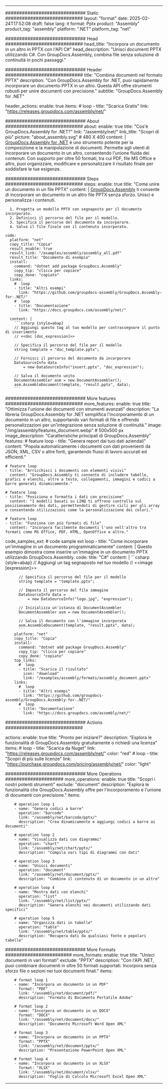 



---
############################# Static ############################
layout: "format"
date:  2025-02-24T17:52:08
draft: false
lang: it
format: Pptx
product: "Assembly"
product_tag: "assembly"
platform: ".NET"
platform_tag: "net"

############################# Head ############################
head_title: "Incorpora un documento in un altro in PPTX con l'API C#"
head_description: "Unisci documenti PPTX utilizzando C#. Con GroupDocs.Assembly, combina file senza soluzione di continuità in pochi passaggi."

############################# Header ############################
title: "Combina documenti nel formato PPTX" 
description: "Con GroupDocs.Assembly for .NET, puoi rapidamente incorporare un documento PPTX in un altro. Questa API offre strumenti robusti per unire documenti con precisione."
subtitle: "GroupDocs.Assembly for .NET" 

header_actions:
  enable: true
  items:
    #  loop
    - title: "Scarica Gratis"
      link: "https://releases.groupdocs.com/assembly/net/"
      
############################# About ############################
about:
    enable: true
    title: "Cos'è GroupDocs.Assembly for .NET?"
    link: "/assembly/net/"
    link_title: "Scopri di più"
    picture: "about_assembly.svg" # 480 X 400
    content: |
       [GroupDocs.Assembly for .NET](/assembly/net/) è uno strumento potente per la composizione e la manipolazione di documenti. Permette agli utenti di incorporare un documento in un altro, consentendo l'unione fluida dei contenuti. Con supporto per oltre 50 formati, tra cui PDF, file MS Office e altro, puoi organizzare, modificare e personalizzare il risultato finale per soddisfare le tue esigenze.

############################# Steps ############################
steps:
    enable: true
    title: "Come unire un documento in un file PPTX"
    content: |
      [GroupDocs.Assembly](/assembly/net/) ti consente di incorporare un documento in un altro file PPTX senza sforzo. Unisci e personalizza i contenuti.
      
      1. Progetta un modello PPTX con segnaposto per il documento incorporato.
      2. Definisci il percorso del file per il modello.
      3. Specifica il percorso del documento da incorporare.
      4. Salva il file finale con il contenuto incorporato.
   
    code:
      platform: "net"
      copy_title: "Copia"
      result_enable: true
      result_link: "/examples/assembly/assembly_all.pdf"
      result_title: "Documento di esempio"
      install:
        command: "dotnet add package GroupDocs.Assembly"
        copy_tip: "clicca per copiare"
        copy_done: "copiato"
      links:
        #  loop
        - title: "Altri esempi"
          link: "https://github.com/groupdocs-assembly/GroupDocs.Assembly-for-.NET/"
        #  loop
        - title: "Documentazione"
          link: "https://docs.groupdocs.com/assembly/net/"
          
      content: |
        ```csharp {style=abap}
        // Aggiungi questo tag al tuo modello per contrassegnare il punto di inserimento
        // <<doc [doc_expression]>>

        // Specifica il percorso del file per il modello
        string template = "doc_template.pptx";

        // Fornisci il percorso del documento da incorporare
        DataSourceInfo data 
            = new DataSourceInfo("insert.pptx", "doc_expression");

        // Salva il documento unito
        DocumentAssembler asm = new DocumentAssembler();
        asm.AssembleDocument(template, "result.pptx", data);
        ```            

############################# More features ############################
more_features:
  enable: true
  title: "Ottimizza l'unione dei documenti con strumenti avanzati"
  description: "La libreria GroupDocs.Assembly for .NET semplifica l'incorporamento di un documento in un altro, supportando vari formati di file e offrendo personalizzazioni per un'integrazione senza soluzione di continuità."
  image: "/img/assembly/features_document.webp" # 500x500 px
  image_description: "Caratteristiche principali di GroupDocs.Assembly"
  features:
    # feature loop
    - title: "Genera report dai tuoi dati aziendali"
      content: "Popola automaticamente i documenti con dati provenienti da JSON, XML, CSV o altre fonti, garantendo flussi di lavoro accurati ed efficienti."

    # feature loop
    - title: "Arricchisci i documenti con elementi visivi"
      content: "GroupDocs.Assembly ti consente di includere tabelle, grafici e elenchi, oltre a testo, collegamenti, immagini e codici a barre generati dinamicamente."

    # feature loop
    - title: "Posiziona e formatta i dati con precisione"
      content: "I modelli basati su LINQ ti offrono controllo sul posizionamento dei dati, permettendoti di gestire cicli per gli array e consentendo stilizzazioni come la personalizzazione dei colori."

    # feature loop
    - title: "Funziona con più formati di file"
      content: "Incorpora facilmente documenti l'uno nell'altro tra formati come MS Office, PDF, HTML, OpenOffice e altro."
      
  code_samples_ext:
    # code sample ext loop
    - title: "Come incorporare un'immagine in un documento programmaticamente"
      content: |
        Questo esempio dimostra come inserire un'immagine in un documento PPTX utilizzando GroupDocs.Assembly.
      code:
        title: "C#"
        content: |
          ```csharp {style=abap}
          // Aggiungi un tag segnaposto nel tuo modello
          // <<image [expression]>>

          // Specifica il percorso del file per il modello
          string template = "template.pptx";

          // Imposta il percorso del file immagine
          DataSourceInfo data =
              = new DataSourceInfo("logo.jpg", "expression");

          // Inizializza un'istanza di DocumentAssembler
          DocumentAssembler asm = new DocumentAssembler();

          // Salva il documento con l'immagine incorporata
          asm.AssembleDocument(template, "result.pptx", data);
          ```
        platform: "net"
        copy_title: "Copia"
        install:
          command: "dotnet add package GroupDocs.Assembly"
          copy_tip: "clicca per copiare"
          copy_done: "copiato"
        top_links:
          #  loop
          - title: "Scarica il risultato"
            icon: "download"
            link: "/examples/assembly/formats/assembly_document.pptx"
        links:
          #  loop
          - title: "Altri esempi"
            link: "https://github.com/groupdocs-assembly/GroupDocs.Assembly-for-.NET/"
          #  loop
          - title: "Documentazione"
            link: "https://docs.groupdocs.com/assembly/net/"
            

            


############################# Actions ############################

actions:
  enable: true
  title: "Pronto per iniziare?"
  description: "Esplora le funzionalità di GroupDocs.Assembly gratuitamente o richiedi una licenza"
  items:
    #  loop
    - title: "Scarica da Nuget"
      link: "https://releases.groupdocs.com/assembly/net/"
      color: "red"
        #  loop
    - title: "Scopri di più sulle licenze"
      link: "https://purchase.groupdocs.com/pricing/assembly/net/"
      color: "light"


############################# More Operations #####################
more_operations:
    enable: true
    title: "Scopri i nostri potenti strumenti"
    exclude: "document"
    description: "Esplora le funzionalità che GroupDocs.Assembly offre per l'incorporamento e l'unione di documenti con precisione."
    items: 
          
        # operation loop 1
        - name: "Genera codici a barre"
          operation: "barcode"
          link: "/assembly/net/barcode/pptx/"
          description: "Crea dinamicamente e aggiungi codici a barre ai documenti"

        # operation loop 2
        - name: "Visualizza dati con diagrammi"
          operation: "chart"
          link: "/assembly/net/chart/pptx/"
          description: "Compila vari tipi di diagrammi con dati"

        # operation loop 3
        - name: "Unisci documenti"
          operation: "document"
          link: "/assembly/net/document/pptx/"
          description: "Combina il contenuto di un documento in un altro"

        # operation loop 4
        - name: "Mostra dati con elenchi"
          operation: "list"
          link: "/assembly/net/list/pptx/"
          description: "Genera elenchi nei documenti utilizzando dati specifici"

        # operation loop 5
        - name: "Organizza dati in tabelle"
          operation: "table"
          link: "/assembly/net/table/pptx/"
          description: "Recupera dati da qualsiasi fonte e popolari tabelle"
         
          
############################# More Formats ########################
more_formats:
    enable: true
    title: "Unisci documenti in vari formati"
    exclude: "PPTX"
    description: "Con l'API .NET, puoi combinare documenti in oltre 50 formati supportati. Incorpora senza sforzo file o sezioni nei tuoi documenti finali."
    items: 
          
        # format loop 1
        - name: "Incorpora un documento in un PDF"
          format: "PDF"
          link: "/assembly/net/document/pdf/"
          description: "Formato di Documento Portatile Adobe"
          
        # format loop 2
        - name: "Incorpora un documento in un DOCX"
          format: "DOCX"
          link: "/assembly/net/document/docx/"
          description: "Documento Microsoft Word Open XML"
          
        # format loop 3
        - name: "Incorpora un documento in un PPTX"
          format: "PPTX"
          link: "/assembly/net/document/pptx/"
          description: "Presentazione PowerPoint Open XML"
          
        # format loop 4
        - name: "Incorpora un documento in un XLSX"
          format: "XLSX"
          link: "/assembly/net/document/xlsx/"
          description: "Foglio di Calcolo Microsoft Excel Open XML"


          

---